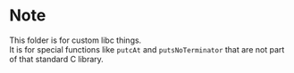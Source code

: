 # Note

This folder is for custom libc things.  
It is for special functions like `putcAt` and `putsNoTerminator` that are not part of that standard C library.
